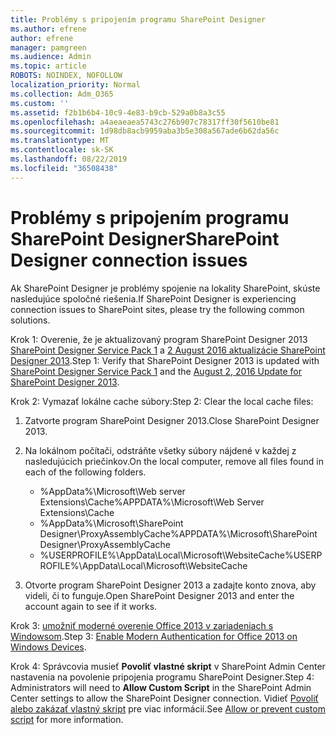 ```yaml
---
title: Problémy s pripojením programu SharePoint Designer
ms.author: efrene
author: efrene
manager: pamgreen
ms.audience: Admin
ms.topic: article
ROBOTS: NOINDEX, NOFOLLOW
localization_priority: Normal
ms.collection: Adm_O365
ms.custom: ''
ms.assetid: f2b1b6b4-10c9-4e83-b9cb-529a0b8a3c55
ms.openlocfilehash: a4aeaeaea5743c276b907c78317ff30f5610be81
ms.sourcegitcommit: 1d98db8acb9959aba3b5e308a567ade6b62da56c
ms.translationtype: MT
ms.contentlocale: sk-SK
ms.lasthandoff: 08/22/2019
ms.locfileid: "36508438"
---
```

# <a name="sharepoint-designer-connection-issues"></a><span data-ttu-id="d1390-102">Problémy s pripojením programu SharePoint Designer</span><span class="sxs-lookup"><span data-stu-id="d1390-102">SharePoint Designer connection issues</span></span> 

<span data-ttu-id="d1390-103">Ak SharePoint Designer je problémy spojenie na lokality SharePoint, skúste nasledujúce spoločné riešenia.</span><span class="sxs-lookup"><span data-stu-id="d1390-103">If SharePoint Designer is experiencing connection issues to SharePoint sites, please try the following common solutions.</span></span>

<span data-ttu-id="d1390-104">Krok 1: Overenie, že je aktualizovaný program SharePoint Designer 2013 [SharePoint Designer Service Pack 1](https://support.microsoft.com/help/2817441/description-of-microsoft-sharepoint-designer-2013-service-pack-1-sp1) a [2 August 2016 aktualizácie SharePoint Designer 2013](https://support.microsoft.com/help/3114721/august-2-2016-update-for-sharepoint-designer-2013-kb3114721).</span><span class="sxs-lookup"><span data-stu-id="d1390-104">Step 1: Verify that SharePoint Designer 2013 is updated with [SharePoint Designer Service Pack 1](https://support.microsoft.com/help/2817441/description-of-microsoft-sharepoint-designer-2013-service-pack-1-sp1) and the [August 2, 2016 Update for SharePoint Designer 2013](https://support.microsoft.com/help/3114721/august-2-2016-update-for-sharepoint-designer-2013-kb3114721).</span></span>



<span data-ttu-id="d1390-105">Krok 2: Vymazať lokálne cache súbory:</span><span class="sxs-lookup"><span data-stu-id="d1390-105">Step 2: Clear the local cache files:</span></span>

1. <span data-ttu-id="d1390-106">Zatvorte program SharePoint Designer 2013.</span><span class="sxs-lookup"><span data-stu-id="d1390-106">Close SharePoint Designer 2013.</span></span>

2. <span data-ttu-id="d1390-107">Na lokálnom počítači, odstráňte všetky súbory nájdené v každej z nasledujúcich priečinkov.</span><span class="sxs-lookup"><span data-stu-id="d1390-107">On the local computer, remove all files found in each of the following folders.</span></span>

    - <span data-ttu-id="d1390-108">%AppData%\Microsoft\Web server Extensions\Cache</span><span class="sxs-lookup"><span data-stu-id="d1390-108">%APPDATA%\Microsoft\Web Server Extensions\Cache</span></span>
    - <span data-ttu-id="d1390-109">%AppData%\Microsoft\SharePoint Designer\ProxyAssemblyCache</span><span class="sxs-lookup"><span data-stu-id="d1390-109">%APPDATA%\Microsoft\SharePoint Designer\ProxyAssemblyCache</span></span>
    - <span data-ttu-id="d1390-110">%USERPROFILE%\AppData\Local\Microsoft\WebsiteCache</span><span class="sxs-lookup"><span data-stu-id="d1390-110">%USERPROFILE%\AppData\Local\Microsoft\WebsiteCache</span></span>

3. <span data-ttu-id="d1390-111">Otvorte program SharePoint Designer 2013 a zadajte konto znova, aby videli, či to funguje.</span><span class="sxs-lookup"><span data-stu-id="d1390-111">Open SharePoint Designer 2013 and enter the account again to see if it works.</span></span>

<span data-ttu-id="d1390-112">Krok 3: [umožniť moderné overenie Office 2013 v zariadeniach s Windowsom](https://docs.microsoft.com/office365/admin/security-and-compliance/enable-modern-authentication?redirectSourcePath=/article/Enable-Modern-Authentication-for-Office-2013-on-Windows-devices-7dc1c01a-090f-4971-9677-f1b192d6c910&view=o365-worldwide).</span><span class="sxs-lookup"><span data-stu-id="d1390-112">Step 3: [Enable Modern Authentication for Office 2013 on Windows Devices](https://docs.microsoft.com/office365/admin/security-and-compliance/enable-modern-authentication?redirectSourcePath=/article/Enable-Modern-Authentication-for-Office-2013-on-Windows-devices-7dc1c01a-090f-4971-9677-f1b192d6c910&view=o365-worldwide).</span></span>

<span data-ttu-id="d1390-113">Krok 4: Správcovia musieť **Povoliť vlastné skript** v SharePoint Admin Center nastavenia na povolenie pripojenia programu SharePoint Designer.</span><span class="sxs-lookup"><span data-stu-id="d1390-113">Step 4: Administrators will need to **Allow Custom Script** in the SharePoint Admin Center settings to allow the SharePoint Designer connection.</span></span> <span data-ttu-id="d1390-114">Vidieť [Povoliť alebo zakázať vlastný skript](https://docs.microsoft.com/sharepoint/allow-or-prevent-custom-script) pre viac informácií.</span><span class="sxs-lookup"><span data-stu-id="d1390-114">See [Allow or prevent custom script](https://docs.microsoft.com/sharepoint/allow-or-prevent-custom-script) for more information.</span></span>


